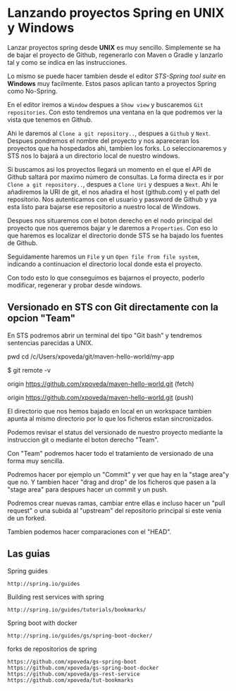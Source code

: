 
Lanzando proyectos Spring en UNIX y Windows
===========================================
Lanzar proyectos spring desde **UNIX** es muy sencillo.
Simplemente se ha de bajar el proyecto de Github, regenerarlo con Maven o Gradle y lanzarlo tal y como se indica en las instrucciones.

Lo mismo se puede hacer tambien desde el editor *STS-Spring tool suite* en **Windows** muy facilmente.
Estos pasos aplican tanto a proyectos Spring como No-Spring.

En el editor iremos a `Window` despues a `Show view` y buscaremos `Git repositories`.
Con esto tendremos una ventana en la que podremos ver la vista que tenemos en Github. 

Ahi le daremos al `Clone a git repository..`, despues a `Github` y `Next`.
Despues pondremos el nombre del proyecto y nos apareceran los proyectos que ha hospedados ahi, tambien los forks.
Lo seleccionaremos y STS nos lo bajará a un directorio local de nuestro windows.

Si buscamos asi los proyectos llegará un momento en el que el API de Github saltará por maximo número de consultas.
La forma directa es ir por `Clone a git repository..`, despues a `Clone Uri` y despues a `Next`.
Ahi le añadiremos la URI de git, el nos añadira el host (github.com) y el path del repositorio.
Nos autenticamos con el usuario y password de Github y ya esta listo para bajarse ese repositorio a nuestro local de Windows.

Despues nos situaremos con el boton derecho en el nodo principal del proyecto que nos queremos bajar y le daremos a `Properties`.
Con eso lo que haremos es localizar el directorio donde STS se ha bajado los fuentes de Github.

Seguidamente haremos un `File` y un `Open file from file system`, indicando a continuacion el directorio local donde esta el proyecto.

Con todo esto lo que conseguimos es bajarnos el proyecto, poderlo modificar, regenerar y probar desde windows.

Versionado en STS con Git directamente con la opcion "Team"
------------------------------------------------------------
En STS podremos abrir un terminal del tipo "Git bash" y tendremos sentencias parecidas a UNIX.

pwd
cd /c/Users/xpoveda/git/maven-hello-world/my-app

$ git remote -v

origin  https://github.com/xpoveda/maven-hello-world.git (fetch)

origin  https://github.com/xpoveda/maven-hello-world.git (push)

El directorio que nos hemos bajado en local en un workspace tambien apunta al mismo directorio por lo que 
los ficheros estan sincronizados.

Podemos revisar el status del versionado de nuestro proyecto mediante la instruccion git o mediante el boton derecho "Team".

Con "Team" podremos hacer todo el tratamiento de versionado de una forma muy sencilla.

Podremos hacer por ejemplo un "Commit" y ver que hay en la "stage area"y que no.
Y tambien hacer "drag and drop" de los ficheros que pasen a la "stage area" para despues hacer un commit y un push.

Podremos crear nuevas ramas, cambiar entre ellas e incluso hacer un "pull request" o una subida al "upstream" del repositorio principal
si este venia de un forked.

Tambien podemos hacer comparaciones con el "HEAD".

Las guias
---------
Spring guides
```
http://spring.io/guides
```

Building rest services with spring
```
http://spring.io/guides/tutorials/bookmarks/
```

Spring boot with docker
```
http://spring.io/guides/gs/spring-boot-docker/
```

forks de repositorios de spring
```
https://github.com/xpoveda/gs-spring-boot
https://github.com/xpoveda/gs-spring-boot-docker
https://github.com/xpoveda/gs-rest-service
https://github.com/xpoveda/tut-bookmarks
```




